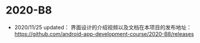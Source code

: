 # 2020-B8
+ 2020/11/25 updated： 界面设计的介绍视频以及文档在本项目的发布地址：https://github.com/android-app-development-course/2020-B8/releases
